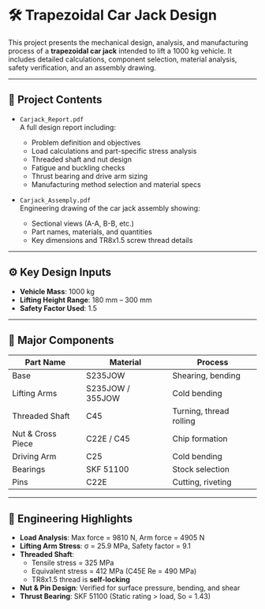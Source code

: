# 🛠️ Trapezoidal Car Jack Design

This project presents the mechanical design, analysis, and manufacturing process of a **trapezoidal car jack** intended to lift a 1000 kg vehicle. It includes detailed calculations, component selection, material analysis, safety verification, and an assembly drawing.

---

## 📁 Project Contents

- `Carjack_Report.pdf`  
  A full design report including:
  - Problem definition and objectives
  - Load calculations and part-specific stress analysis
  - Threaded shaft and nut design
  - Fatigue and buckling checks
  - Thrust bearing and drive arm sizing
  - Manufacturing method selection and material specs

- `Carjack_Assemply.pdf`  
  Engineering drawing of the car jack assembly showing:
  - Sectional views (A-A, B-B, etc.)
  - Part names, materials, and quantities
  - Key dimensions and TR8x1.5 screw thread details

---

## ⚙️ Key Design Inputs

- **Vehicle Mass**: 1000 kg  
- **Lifting Height Range**: 180 mm – 300 mm  
- **Safety Factor Used**: 1.5

---

## 🧩 Major Components

| Part Name            | Material         | Process                        |
|----------------------|------------------|--------------------------------|
| Base                 | S235JOW          | Shearing, bending              |
| Lifting Arms         | S235JOW / 355JOW | Cold bending                   |
| Threaded Shaft       | C45              | Turning, thread rolling        |
| Nut & Cross Piece    | C22E / C45       | Chip formation                 |
| Driving Arm          | C25              | Cold bending                   |
| Bearings             | SKF 51100        | Stock selection                |
| Pins                 | C22E             | Cutting, riveting              |

---

## 🧮 Engineering Highlights

- **Load Analysis**: Max force = 9810 N, Arm force = 4905 N  
- **Lifting Arm Stress**: σ = 25.9 MPa, Safety factor = 9.1  
- **Threaded Shaft**:
  - Tensile stress = 325 MPa  
  - Equivalent stress = 412 MPa (C45E Re = 490 MPa)  
  - TR8x1.5 thread is **self-locking**
- **Nut & Pin Design**: Verified for surface pressure, bending, and shear  
- **Thrust Bearing**: SKF 51100 (Static rating > load, So = 1.43)  

